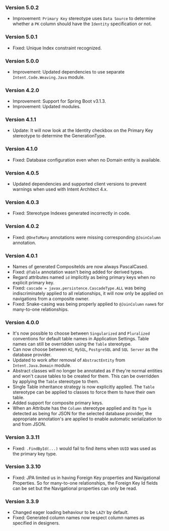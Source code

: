 ### Version 5.0.2

- Improvement: `Primary Key` stereotype uses `Data Source` to determine whether a `PK` column should have the `Identity` specification or not.

### Version 5.0.1

- Fixed: Unique Index constraint recognized.

### Version 5.0.0

- Improvement: Updated dependencies to use separate `Intent.Code.Weaving.Java` module.

### Version 4.2.0

- Improvement: Support for Spring Boot v3.1.3.
- Improvement: Updated modules.

### Version 4.1.1

- Update: It will now look at the Identity checkbox on the Primary Key stereotype to determine the GenerationType.

### Version 4.1.0

- Fixed: Database configuration even when no Domain entity is available.

### Version 4.0.5

- Updated dependencies and supported client versions to prevent warnings when used with Intent Architect 4.x.

### Version 4.0.3

- Fixed: Stereotype Indexes generated incorrectly in code.

### Version 4.0.2

- Fixed: `@OneToMany` annotations were missing corresponding `@JoinColumn` annotation.

### Version 4.0.1

- Names of generated CompositeIds are now always PascalCased.
- Fixed: `@Table` annotation wasn't being added for derived types.
- Regard attributes named `id` implicitly as being primary keys when no explicit primary key.
- Fixed: `cascade = javax.persistence.CascadeType.ALL` was being indiscriminately applied to all relationships, it will now only be applied on navigations from a composite owner.
- Fixed: Snake-casing was being properly applied to `@JoinColumn` `name`s for many-to-one relationships.

### Version 4.0.0

- It's now possible to choose between `Singularized` and `Pluralized` conventions for default table names in Application Settings. Table names can still be overridden using the `Table` stereotype.
- Can now choose between `H2`, `MySQL`, `PostgreSQL` and `SQL Server` as the database provider.
- Updated to work after removal of `AbstractEntity` from `Intent.Java.Domain` module.
- Abstract classes will no longer be annotated as if they're normal entities and won't cause tables to be created for them. This can be overridden by applying the `Table` stereotype to them.
- Single Table inheritance strategy is now explicitly applied. The `Table` stereotype can be applied to classes to force them to have their own table.
- Added support for composite primary keys.
- When an Attribute has the `Column` stereotype applied and its `Type` is detected as being for JSON for the selected database provider, the appropriate annotation's are applied to enable automatic serialization to and from JSON.

### Version 3.3.11

- Fixed: `.FindById(...)` would fail to find items when `UUID` was used as the primary key type.

### Version 3.3.10

- Fixed: JPA limited us in having Foreign Key properties and Navigational Properties. So for many-to-one relationships, the Foreign Key Id fields can be set but the Navigational properties can only be read.

### Version 3.3.9

- Changed eager loading behaviour to be `LAZY` by default.
- Fixed: Generated column names now respect column names as specified in designers.
